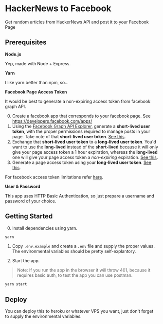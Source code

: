 # HackerNews to Facebook

Get random articles from HackerNews API and post it to your Facebook Page

## Prerequisites

**Node.js**

Yep, made with Node + Express.

**Yarn**

I like yarn better than npm, so...

**Facebook Page Access Token**

It would be best to generate a non-expiring access token from facebook graph API.

0. Create a facebook app that corresponds to your facebook page. See https://developers.facebook.com/apps/
1. Using the [Facebook Graph API Explorer](https://developers.facebook.com/tools/explorer/), generate a **short-lived user token**, with the proper permissions required to manage posts in your page. Take note of that **short-lived user token**. [See this](https://developers.facebook.com/docs/pages/access-tokens#get-a-short-lived-user-access-token).
2. Exchange that **short-lived user token** to a **long-lived user token**. You'd want to use the **long-lived** instead of the **short-lived** because it will only give your page access token a 1 hour expiration, whereas the **long-lived** one will give your page access token a *non-expiring* expiration. [See this](https://developers.facebook.com/docs/pages/access-tokens#get-a-long-lived-user-access-token).
3. Generate a page access token using your **long-lived user token**. [See this](https://developers.facebook.com/docs/pages/access-tokens#get-a-page-access-token).

For facebook access token limitations refer [here](https://developers.facebook.com/docs/pages/access-tokens#limitations).

**User & Password**

This app uses HTTP Basic Authentication, so just prepare a username and password of your choice.

## Getting Started

0. Install dependencies using yarn. 

```bash
yarn
```

1. Copy `.env.example` and create a `.env` file and supply the proper values. The environmental variables should be pretty self-explantory.


2. Start the app.

> Note: If you run the app in the browser it will throw 401, because it requires basic auth, to test the app you can use postman.

```bash
yarn start
```

## Deploy

You can deploy this to heroku or whatever VPS you want, just don't forget to supply the environmental variables.
